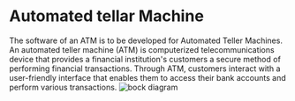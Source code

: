 # Automated tellar Machine
The software of an ATM is to be developed for Automated Teller Machines. 
An automated teller machine (ATM) is computerized telecommunications device that provides a financial institution's customers a secure method of performing financial transactions. 
Through ATM, customers interact with a user-friendly interface that enables them to access their bank accounts and perform various transactions.
![bock diagram](Architechture/https://github.com/ChallaSwet/Lets_Begin/blob/9f14d5e7f0ee64fcd238210b9b864d4b57d32284/WhatsApp%20Image%202021-08-08%20at%204.27.27%20PM.jpeg)


